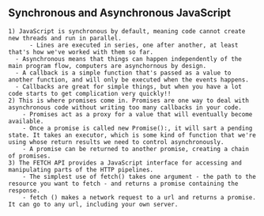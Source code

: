 ## Synchronous and Asynchronous JavaScript
    1) JavaScript is synchronous by default, meaning code cannot create new threads and run in parallel.
          - Lines are executed in series, one after another, at least that's how we've worked with them so far.
      - Asynchronous means that things can happen independently of the main program flow, computers are asynchornous by design.
      - A callback is a simple function that's passed as a value to another function, and will only be executed when the events happens.
      - Callbacks are great for simple things, but when you have a lot code starts to get complication very quickly!!
    2) This is where promises come in. Promises are one way to deal with asynchronous code without writing too many callbacks in your code.
        - Promises act as a proxy for a value that will eventually become available.
        - Once a promise is called new Promise():, it will sart a pending state. It takes an executor, which is some kind of function that we're using whose return results we need to control asynchronously.
        - A promise can be returned to another promise, creating a chain of promises.
    3) The FETCH API provides a JavaScript interface for accessing and manipulating parts of the HTTP pipelines.
        - The simplest use of fetch() takes one argument - the path to the resource you want to fetch - and returns a promise containing the response.
        - fetch () makes a network request to a url and returns a promise. It can go to any url, including your own server.
        


